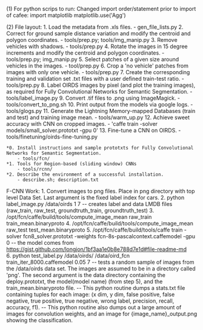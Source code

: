 
(1) For python scrips to run:
Changed import order/statement prior to import of cafee:
  import matplotlib
  matplotlib.use('Agg')

(2) File layout:
    1.  Load the metadata from .xls files.
        - gen_file_lists.py
    2.  Correct for ground sample distance variation and modify the centroid and polygon coordinates.
        - tools/prep.py; tools/img_manip.py
    3.  Remove vehicles with shadows.
        - tools/prep.py
    4.  Rotate the images in 15 degree increments and modify the centroid and polygon coordinates.
        - tools/prep.py; img_manip.py
    5.  Select patches of a given size around vehicles in the images.
        - tool/prep.py
    6.  Crop a 'no vehicle' patches from images with only one vehicle.
        - tools/prep.py
    7.  Create the corresponding training and validation set .txt files with a user defined train-test ratio.
        - tools/prep.py
    8.  Label OIRDS images by pixel (and plot the training images), as required for Fully Convolutional Networks for Semantic Segmentation.
        - tools/label_image.py
    9.  Convert .tif files to .png using ImageMagick.
        - tools/convert_to_png.sh
    10. Print output from the models via google logs.
        - tools/glogs.py
    11. Generate the Lightning Memory-mapped Databases (train and test) and training image mean.
        - tools/warm_up.py
    12. Achieve sweet accuracy with CNN on cropped images.
        - 'caffe train -solver models/small_solver.prototxt -gpu 0'
    13. Fine-tune a CNN on OIRDS.
        - tools/finetuning/oirds-fine-tuning.py
        
    *0. Install instructions and sample prototxts for Fully Convolutional Networks for Semantic Segmentation.
        - tools/fcn/
    *1. Tools for Region-based (sliding window) CNNs
        - tools/rcnn/
    *2. Describe the environment of a successful installation.
        - describe.sh; description.txt


F-CNN Work:
     1. Convert images to png files.  Place in png directory with top level Data Set.  Last argument is the fixed label index for cars.
     2. python  label_image.py /data/oirds 1 7
       -- creates label and data LMDB files (raw_train, raw_test, groundtruth_train, groundtruth_test)
     3. /opt/fcn/caffe/build/tools/compute_image_mean raw_train train_mean.binaryproto
     4. /opt/fcn/caffe/build/tools/compute_image_mean raw_test test_mean.binaryproto
     5. /opt/fcn/caffe/build/tools/caffe train -solver fcn8_solver.prototxt -weights fcn-8s-pascalcontext.caffemodel -gpu 0
       -- the model comes from https://gist.github.com/longjon/1bf3aa1e0b8e788d7e1d#file-readme-md     
     6. python test_label.py /data/oirds/ /data/oird_fcn train_iter_8000.caffemodel 0.05 7
       -- tests a random sample of images from the /data/oirds data set. The images are assumed to be in a directory called 'png'.  The second argument is the data directory containing the deploy.prototxt, the model(model name) (from step 5), and the train_mean.binaryproto file.
       -- This python routine dumps a stats.txt file containing tuples for each image: (x dim, y dim, false positive, false negative, true positive, true negative, wrong label, precision, recall, accuracy, f1).
       -- This python routine also dumps out a large amount of images for convolution weights, and an image for {image_name}_output.png showing the classification.